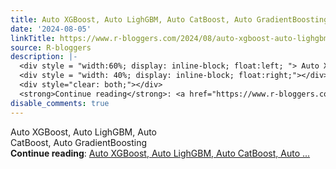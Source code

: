 ```yaml
---
title: Auto XGBoost, Auto LighGBM, Auto CatBoost, Auto GradientBoosting
date: '2024-08-05'
linkTitle: https://www.r-bloggers.com/2024/08/auto-xgboost-auto-lighgbm-auto-catboost-auto-gradientboosting/
source: R-bloggers
description: |-
  <div style = "width:60%; display: inline-block; float:left; "> Auto XGBoost, Auto LighGBM, Auto CatBoost, Auto GradientBoosting</div>
  <div style = "width: 40%; display: inline-block; float:right;"></div>
  <div style="clear: both;"></div>
  <strong>Continue reading</strong>: <a href="https://www.r-bloggers.com/2024/08/auto-xgboost-auto-lighgbm-auto-catboost-auto-gradientboosting/">Auto XGBoost, Auto LighGBM, Auto CatBoost, Auto ...
disable_comments: true
---
```

<div style = "width:60%; display: inline-block; float:left; "> Auto XGBoost, Auto LighGBM, Auto CatBoost, Auto GradientBoosting</div>
<div style = "width: 40%; display: inline-block; float:right;"></div>
<div style="clear: both;"></div>
<strong>Continue reading</strong>: <a href="https://www.r-bloggers.com/2024/08/auto-xgboost-auto-lighgbm-auto-catboost-auto-gradientboosting/">Auto XGBoost, Auto LighGBM, Auto CatBoost, Auto ...